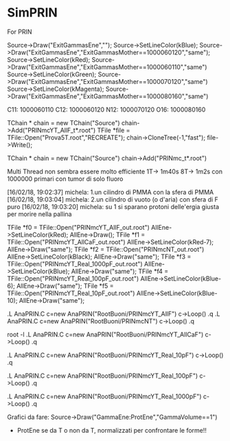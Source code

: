 # SimPRIN
For PRIN


Source->Draw("ExitGammasEne","");
Source->SetLineColor(kBlue);
Source->Draw("ExitGammasEne","ExitGammasMother==1000060120","same");
Source->SetLineColor(kRed);
Source->Draw("ExitGammasEne","ExitGammasMother==1000060110","same")
Source->SetLineColor(kGreen);
Source->Draw("ExitGammasEne","ExitGammasMother==1000070120","same")
Source->SetLineColor(kMagenta);
Source->Draw("ExitGammasEne","ExitGammasMother==1000080160","same")




C11: 1000060110
C12: 1000060120
N12: 1000070120
O16: 1000080160



TChain * chain = new TChain("Source")
chain->Add("PRINmcYT_AllF_t*.root")
TFile *file = TFile::Open("Prova5T.root","RECREATE");
chain->CloneTree(-1,"fast");
file->Write();


TChain * chain = new TChain("Source")
chain->Add("PRINmc_t*.root")

Multi Thread non sembra essere molto efficiente
1T-> 1m40s
8T-> 1m2s
con 1000000 primari con tumor di solo fluoro


[16/02/18, 19:02:37] michela: 1.un cilindro di PMMA con la sfera di PMMA
[16/02/18, 19:03:04] michela: 2.un cilindro di vuoto (o d'aria) con sfera di F puro
[16/02/18, 19:03:20] michela: su 1 si sparano protoni delle'ergia giusta per morire nella pallina




TFile *f0 = TFile::Open("PRINmcYT_AllF_out.root")
AllEne->SetLineColor(kRed);
AllEne->Draw();
TFile *f1 = TFile::Open("PRINmcYT_AllCaF_out.root")
AllEne->SetLineColor(kRed-7);
AllEne->Draw("same");
TFile *f2 = TFile::Open("PRINmcNT_out.root")
AllEne->SetLineColor(kBlack);
AllEne->Draw("same");
TFile *f3 = TFile::Open("PRINmcYT_Real_1000pF_out.root")
AllEne->SetLineColor(kBlue);
AllEne->Draw("same");
TFile *f4 = TFile::Open("PRINmcYT_Real_100pF_out.root")
AllEne->SetLineColor(kBlue-6);
AllEne->Draw("same");
TFile *f5 = TFile::Open("PRINmcYT_Real_10pF_out.root")
AllEne->SetLineColor(kBlue-10);
AllEne->Draw("same");


.L AnaPRIN.C
 c=new AnaPRIN("RootBuoni/PRINmcYT_AllF")
  c->Loop()
  .q
  .L AnaPRIN.C
  c=new AnaPRIN("RootBuoni/PRINmcNT")
  c->Loop()
  .q
  
  root  -l
  .L AnaPRIN.C
  c=new AnaPRIN("RootBuoni/PRINmcYT_AllCaF")
  c->Loop()
  .q
  
  
  .L AnaPRIN.C
  c=new AnaPRIN("RootBuoni/PRINmcYT_Real_10pF")
  c->Loop()
  .q
  
  
.L AnaPRIN.C
c=new AnaPRIN("RootBuoni/PRINmcYT_Real_100pF")
c->Loop()
.q
  
  
.L AnaPRIN.C
c=new AnaPRIN("RootBuoni/PRINmcYT_Real_1000pF")
c->Loop()
.q





Grafici da fare:
Source->Draw("GammaEne:ProtEne","GammaVolume==1")



- ProtEne se da T o non da T, normalizzati per confrontare le forme!!




























